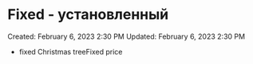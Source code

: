 # Fixed - установленный

Created: February 6, 2023 2:30 PM
Updated: February 6, 2023 2:30 PM

- fixed Christmas treeFixed price